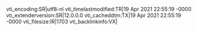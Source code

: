 vti_encoding:SR|utf8-nl
vti_timelastmodified:TR|19 Apr 2021 22:55:19 -0000
vti_extenderversion:SR|12.0.0.0
vti_cacheddtm:TX|19 Apr 2021 22:55:19 -0000
vti_filesize:IR|1703
vti_backlinkinfo:VX|
